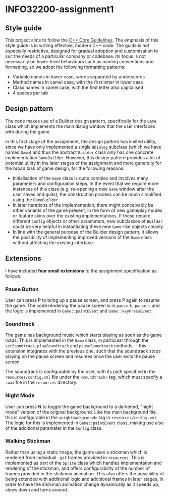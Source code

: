 # INFO32200-assignment1

## Style guide

This project aims to follow the [C++ Core Guidelines](https://github.com/isocpp/CppCoreGuidelines). The emphasis of this style guide is in writing effective, modern C++ code. The guide is not especially restrictive, designed for gradual adoption and customisation to suit the needs of a particular company or codebase. Its focus is not necessarily on lower-level behaviours such as naming conventions and formatting, so we adopt the following formatting patterns:

+ Variable names in lower case, words separated by underscores
+ Method names in camel case, with the first letter in lower case
+ Class names in camel case, with the first letter also capitalised
+ 4 spaces per tab


## Design pattern

The code makes use of a Builder design pattern, specifically for the `Game` class which implements the main dialog window that the user interfaces with during the game. 

In this first stage of the assignment, the design pattern has limited utility, since we have only implemented a single `QDialog` subclass (which we have named `Game`) and thus the abstract `Builder` class only has one concrete implementation `GameBuilder`. However, this design pattern provides a lot of potential utility in the later stages of the assignment and more generally for the broad task of game design, for the following reasons:

+ Initialisation of the `Game` class is quite complex and involves many parameters and configuration steps. In the event that we require more instances of this class (e.g. re-opening a *new* `Game` window after the user saves and quits), the construction process can be much simplified using the `GameBuilder`
+ In later iterations of the implementation, there might conceivably be other variants of the game present, in the form of new gameplay modes or feature skins over the existing implementations. If these require different `Config` objects or other parameters, new subclasses of `Builder` could be very helpful in instantiating these new `Game`-like objects cleanly.
+ In line with the general purpose of the Builder design pattern, it allows the possibility of implementing improved versions of the `Game` class without affecting the existing interface.  

## Extensions 

I have included **four small extensions** to the assignment specification as follows:

### Pause Button 

User can press P to bring up a pause screen, and press P again to resume the game. The code rendering the pause screen is in `pause.h`, `pause.c` and the logic is implemented in `Game::paintEvent` and `Game::keyPressEvent`.

### Soundtrack

The game has background music which starts playing as soon as the game loads. This is implemented in the `Game` class, in particular through the `setSoundtrack`, `playSoundtrack` and `pauseSoundtrack` methods -- this extension integrates with the previous one, such that the soundtrack stops playing on the pause screen and resumes once the user exits the pause screen. 

The soundtrack  is configurable by the user, with its path specified in the `resources/config.xml` file under the `<soundtrack>` tag, which must specify a `.wav` file in the `resources` directory. 

### Night Mode

User can press N to toggle the game background to a darkened, "night mode" version of the original background. Like the main background file, this is configurable in the `<nightbackground>` tag in `resources/config.xml`. The logic for this is implemented in `Game::paintEvent` class, making use also of the additional parameter in the `Config` class.

### Walking Stickman

Rather than using a static image, the game uses a stickman which is rendered from individual `.gif` frames provided in `resources`. This is implemented as part of the `Sprite` class which handles implementation and rendering of the stickman, and offers configurability of the number of frames provided in the stickman animation. This also offers the possibility of being extended with additional logic and additional frames in later stages, in order to have the stickman animation change dynamically as it speeds up, slows down and turns around. 
